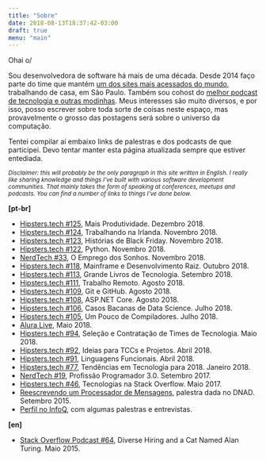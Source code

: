 ```yaml
---
title: "Sobre"
date: 2018-08-13T18:37:42-03:00
draft: true
menu: "main"
---
```


Ohai o/

Sou desenvolvedora de software há mais de uma década. Desde 2014 faço parte do time que mantém [um dos sites mais acessados do mundo](https://stackoverflow.com), trabalhando de casa, em São Paulo. Também sou cohost do [melhor podcast de tecnologia e outras modinhas](https://hipsters.tech/sobre/). Meus interesses são muito diversos, e por isso, posso escrever sobre toda sorte de coisas neste espaço, mas provavelmente o grosso das postagens será sobre o universo da computação.

Tentei compilar aí embaixo links de palestras e dos podcasts de que participei. Devo tentar manter esta página atualizada sempre que estiver entediada.

<small>*Disclaimer: this will probably be the only paragraph in this site written in English. I really like sharing knowledge and things I've built with various software development communities. That mainly takes the form of speaking at conferences, meetups and podcasts. You can find a number of links to things I've done below.*</small>

**[pt-br]**

- [Hipsters.tech #125](https://hipsters.tech/mais-produtividade-hipsters-125/), Mais Produtividade. Dezembro 2018.
- [Hipsters.tech #124](https://hipsters.tech/trabalhando-na-irlanda-hipsters-124/), Trabalhando na Irlanda. Novembro 2018.
- [Hipsters.tech #123](https://hipsters.tech/historias-de-black-friday-hipsters-123/), Histórias de Black Friday. Novembro 2018.
- [Hipsters.tech #122](https://hipsters.tech/python-hipsters-122/), Python. Novembro 2018.
- [NerdTech #33](https://jovemnerd.com.br/nerdcast/nerdtech/o-emprego-dos-sonhos/), O Emprego dos Sonhos. Novembro 2018.
- [Hipsters.tech #118](https://hipsters.tech/mainframe-e-desenvolvimento-raiz-hipsters-118/), Mainframe e Desenvolvimento Raiz. Outubro 2018.
- [Hipsters.tech #113](https://hipsters.tech/grandes-livros-de-tecnologia-hipsters-113), Grande Livros de Tecnologia. Setembro 2018.
- [Hipsters.tech #111](https://hipsters.tech/trabalho-remoto-hipsters-111/), Trabalho Remoto. Agosto 2018.
- [Hipsters.tech #109](https://hipsters.tech/git-e-github-hipsters-109), Git e GitHub. Agosto 2018.
- [Hipsters.tech #108](https://hipsters.tech/asp-net-core-hipsters-108/), ASP.NET Core. Agosto 2018.
- [Hipsters.tech #106](https://hipsters.tech/casos-bacanas-de-data-science-hipsters-106/), Casos Bacanas de Data Science. Julho 2018.
- [Hipsters.tech #105](https://hipsters.tech/um-pouco-de-compiladores-hipsters-ponto-tech-105/), Um Pouco de Compiladores. Julho 2018.
- [Alura Live](https://www.facebook.com/AluraCursosOnline/videos/1665849263529644), Maio 2018.
- [Hipsters.tech #94](https://hipsters.tech/selecao-e-contratacao-de-times-de-tecnologia-hipsters-94/), Seleção e Contratação de Times de Tecnologia. Maio 2018.
- [Hipsters.tech #92](https://hipsters.tech/ideias-para-tccs-e-projetos-hipsters-92), Ideias para TCCs e Projetos. Abril 2018.
- [Hipsters.tech #91](https://hipsters.tech/linguagens-funcionais-hipsters-91/), Linguagens Funcionais. Abril 2018.
- [Hipsters.tech #77](https://hipsters.tech/tendencias-em-tecnologia-para-2018-hipsters-77), Tendências em Tecnologia para 2018. Janeiro 2018.
- [NerdTech #19](https://jovemnerd.com.br/nerdcast/nerdtech/profissao-programador-3-0/), Profissão Programador 3.0. Setembro 2017.
- [Hipsters.tech #46](https://hipsters.tech/tecnologias-na-stackoverflow-hipsters-46), Tecnologias na Stack Overflow. Maio 2017.
- [Reescrevendo um Processador de Mensagens](https://www.youtube.com/watch?v=qP4Jb9UBLsQ), palestra dada no DNAD. Setembro 2015.
- [Perfil no InfoQ](https://www.infoq.com/br/profile/Roberta-Arcoverde), com algumas palestras e entrevistas.

**[en]**

- [Stack Overflow Podcast #64](https://stackoverflow.blog/2015/05/11/stack-exchange-podcast-64-diverse-hiring-and-a-cat-named-alan-turing/), Diverse Hiring and a Cat Named Alan Turing. Maio 2015.